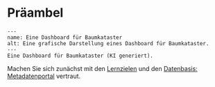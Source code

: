 # Präambel


```{figure} Baumkataster_Dashboard.png
---
name: Eine Dashboard für Baumkataster
alt: Eine grafische Darstellung eines Dashboard für Baumkataster.
---
Eine Dashboard für Baumkataster (KI generiert).
```

Machen Sie sich zunächst mit den [Lernzielen](/lernziele.md) und den  [Datenbasis: Metadatenportal](/Einführung_Datenbasis.md) vertraut.